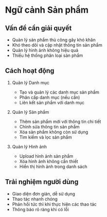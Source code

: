 # Ngữ cảnh Sản phẩm

## Vấn đề cần giải quyết
- Quản lý sản phẩm thủ công gây khó khăn
- Khó theo dõi và cập nhật thông tin sản phẩm
- Quản lý hình ảnh không hiệu quả
- Thiếu hệ thống phân loại sản phẩm

## Cách hoạt động
1. Quản lý Danh mục
   - Tạo và quản lý các danh mục sản phẩm
   - Phân cấp danh mục (nếu cần)
   - Liên kết sản phẩm với danh mục

2. Quản lý Sản phẩm
   - Thêm sản phẩm mới với thông tin chi tiết
   - Chỉnh sửa thông tin sản phẩm
   - Xóa sản phẩm không còn sử dụng
   - Tìm kiếm và lọc sản phẩm

3. Quản lý Hình ảnh
   - Upload hình ảnh sản phẩm
   - Xóa hình ảnh không cần thiết
   - Hiển thị hình ảnh trong danh sách

## Trải nghiệm người dùng
- Giao diện đơn giản, dễ sử dụng
- Thao tác nhanh chóng
- Phản hồi tức thì khi thực hiện các thao tác
- Thông báo rõ ràng khi có lỗi 